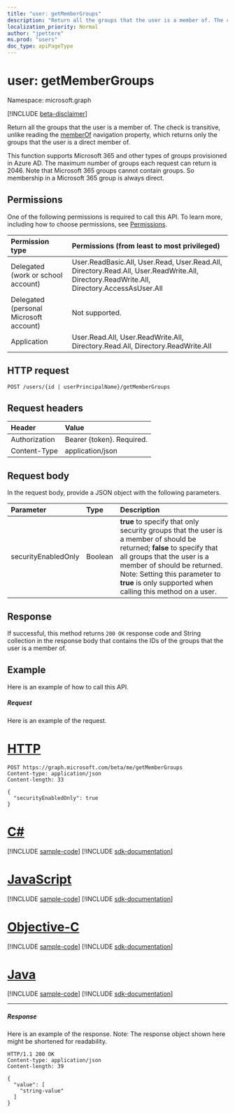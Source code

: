 ```yaml
---
title: "user: getMemberGroups"
description: "Return all the groups that the user is a member of. The check is transitive, unlike reading the"
localization_priority: Normal
author: "jpettere"
ms.prod: "users"
doc_type: apiPageType
---
```


# user: getMemberGroups

Namespace: microsoft.graph

[!INCLUDE [beta-disclaimer](../../includes/beta-disclaimer.md)]

Return all the groups that the user is a member of. The check is transitive, unlike reading the
[memberOf](../api/user-list-memberof.md) navigation property, which returns only the groups that the user is a direct member of.

This function supports Microsoft 365 and other types of groups provisioned in Azure AD. The maximum number of groups each
request can return is 2046. Note that Microsoft 365 groups cannot contain groups. So membership in a Microsoft 365 group is
always direct.

## Permissions

One of the following permissions is required to call this API. To learn more, including how to choose permissions, see [Permissions](/graph/permissions-reference).

| Permission type                        | Permissions (from least to most privileged)                                                                                                          |
| :------------------------------------- | :--------------------------------------------------------------------------------------------------------------------------------------------------- |
| Delegated (work or school account)     | User.ReadBasic.All, User.Read, User.Read.All, Directory.Read.All, User.ReadWrite.All, Directory.ReadWrite.All, Directory.AccessAsUser.All |
| Delegated (personal Microsoft account) | Not supported.                                                                                                                                       |
| Application                            | User.Read.All, User.ReadWrite.All, Directory.Read.All, Directory.ReadWrite.All            |

## HTTP request

<!-- { "blockType": "ignored" } -->

```http
POST /users/{id | userPrincipalName}/getMemberGroups
```

## Request headers

| Header        | Value                     |
| :------------ | :------------------------ |
| Authorization | Bearer {token}. Required. |
| Content-Type  | application/json          |

## Request body

In the request body, provide a JSON object with the following parameters.

| Parameter           | Type    | Description                                                                                                                                                                                                                                                                         |
| :------------------ | :------ | :---------------------------------------------------------------------------------------------------------------------------------------------------------------------------------------------------------------------------------------------------------------------------------- |
| securityEnabledOnly | Boolean | **true** to specify that only security groups that the user is a member of should be returned; **false** to specify that all groups that the user is a member of should be returned. Note: Setting this parameter to **true** is only supported when calling this method on a user. |

## Response

If successful, this method returns `200 OK` response code and String collection in the response body that contains the IDs of the groups that the user is a member of.

## Example

Here is an example of how to call this API.

##### Request

Here is an example of the request.


# [HTTP](#tab/http)
<!-- {
  "blockType": "request",
  "name": "user_getmembergroups"
}-->

```http
POST https://graph.microsoft.com/beta/me/getMemberGroups
Content-type: application/json
Content-length: 33

{
  "securityEnabledOnly": true
}
```
# [C#](#tab/csharp)
[!INCLUDE [sample-code](../includes/snippets/csharp/user-getmembergroups-csharp-snippets.md)]
[!INCLUDE [sdk-documentation](../includes/snippets/snippets-sdk-documentation-link.md)]

# [JavaScript](#tab/javascript)
[!INCLUDE [sample-code](../includes/snippets/javascript/user-getmembergroups-javascript-snippets.md)]
[!INCLUDE [sdk-documentation](../includes/snippets/snippets-sdk-documentation-link.md)]

# [Objective-C](#tab/objc)
[!INCLUDE [sample-code](../includes/snippets/objc/user-getmembergroups-objc-snippets.md)]
[!INCLUDE [sdk-documentation](../includes/snippets/snippets-sdk-documentation-link.md)]

# [Java](#tab/java)
[!INCLUDE [sample-code](../includes/snippets/java/user-getmembergroups-java-snippets.md)]
[!INCLUDE [sdk-documentation](../includes/snippets/snippets-sdk-documentation-link.md)]

---


##### Response

Here is an example of the response. Note: The response object shown here might be shortened for readability.

<!-- {
  "blockType": "response",
  "truncated": true,
  "@odata.type": "string",
  "isCollection": true
} -->

```http
HTTP/1.1 200 OK
Content-type: application/json
Content-length: 39

{
  "value": [
    "string-value"
  ]
}
```

<!-- uuid: 8fcb5dbc-d5aa-4681-8e31-b001d5168d79
2015-10-25 14:57:30 UTC -->

<!--
{
  "type": "#page.annotation",
  "description": "user: getMemberGroups",
  "keywords": "",
  "section": "documentation",
  "tocPath": "",
  "suppressions": [
  ]
}
-->


